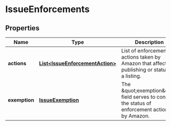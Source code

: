 
# IssueEnforcements

## Properties
Name | Type | Description | Notes
------------ | ------------- | ------------- | -------------
**actions** | [**List&lt;IssueEnforcementAction&gt;**](IssueEnforcementAction.md) | List of enforcement actions taken by Amazon that affect the publishing or status of a listing. | 
**exemption** | [**IssueExemption**](IssueExemption.md) | The \&quot;exemption\&quot; field serves to convey the status of enforcement actions by Amazon. | 



